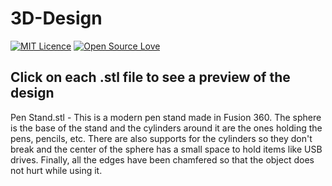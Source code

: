 # 3D-Design

[![MIT Licence](https://badges.frapsoft.com/os/mit/mit.svg?v=103)](https://opensource.org/licenses/mit-license.php)
[![Open Source Love](https://badges.frapsoft.com/os/v2/open-source.svg?v=103)](https://github.com/ellerbrock/open-source-badges/)

## Click on each .stl file to see a preview of the design

Pen Stand.stl - This is a modern pen stand made in Fusion 360. The sphere is the base of the stand and the cylinders around it are the ones holding the pens, pencils, etc. There are also supports for the cylinders so they don't break and the center of the sphere has a small space to hold items like USB drives. Finally, all the edges have been chamfered so that the object does not hurt while using it.
